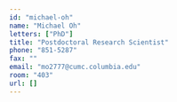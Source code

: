```yaml
---
id: "michael-oh"
name: "Michael Oh"
letters: ["PhD"]
title: "Postdoctoral Research Scientist"
phone: "851-5287"
fax: ""
email: "mo2777@cumc.columbia.edu"
room: "403"
url: []
---
```

